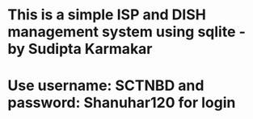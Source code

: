 # This is a simple ISP and DISH management system using sqlite - by Sudipta Karmakar
# Use username: SCTNBD and password: Shanuhar120 for login
